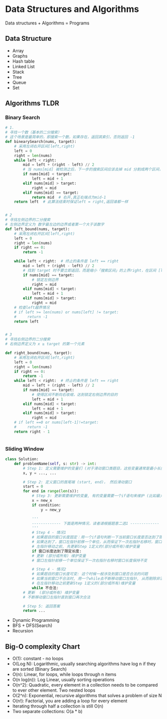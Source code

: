 # Data Structures and Algorithms

Data structures + Algorithms = Programs

## Data Structure

- Array
- Graphs
- Hash table
- Linked List
- Stack
- Tree
- Queue
- Set

## Algorithms TLDR

### Binary Search

```python
# 1.
# 寻找一个数（基本的二分搜索）
# 这个场景是最简单的，即搜索一个数，如果存在，返回其索引，否则返回 -1
def binearySearch(nums, target):
    # 采用左闭右开区间[left,right)
    left = 0
    right = len(nums)
    while left < right:
        mid = left + (right - left) // 2
        # 当 nums[mid] 被检测之后，下一步的搜索区间应该去掉 mid 分割成两个区间，即 [left, mid) 或 [mid + 1, right)
        if nums[mid] < target:
            left = mid + 1
        elif nums[mid] > target:
            right = mid
        elif nums[mid] == target:
            return mid  # 右开,真正右端点为mid-1
    return left  # 此算法结束时保证left = right,返回谁都一样


# 2
# 寻找左侧边界的二分搜索
# 左侧边界定义为 数字最左边的边界或者第一个大于该数字
def left_bound(nums, target):
    # 采用左闭右开区间[left,right)
    left = 0
    right = len(nums)
    if right == 0:
        return -1

    while left < right:  # 终止的条件是 left == right
        mid = left + (right - left) // 2
        # 找到 target 时不要立即返回，而是缩小「搜索区间」的上界right，在区间 [left, mid) 中继续搜索，即不断向左收缩，达到锁定左侧边界的目的
        if nums[mid] == target:
            # 锁定左侧边界
            right = mid
        elif nums[mid] < target:
            left = mid + 1
        elif nums[mid] > target:
            right = mid
    # 检查left越界情况
    # if left >= len(nums) or nums[left] != target:
    #     return -1
    return left


# 3
# 寻找右侧边界的二分搜索
# 右侧边界定义为 x ≥ target 的第一个元素

def right_bound(nums, target):
    # 采用左闭右开区间[left,right)
    left = 0
    right = len(nums)
    if right == 0:
        return -1
    while left < right:  # 终止的条件是 left == right
        mid = left + (right - left) // 2
        if nums[mid] == target:
            # 使得区间不断向右收缩，达到锁定右侧边界的目的
            left = mid + 1
        elif nums[mid] < target:
            left = mid + 1
        elif nums[mid] > target:
            right = mid
    # if left ==0 or nums[left-1]!=target:
    #     return -1
    return right - 1



```

### Sliding Window

```python
class Solution:
    def problemName(self, s: str) -> int:
        # Step 1: 定义需要维护的变量们 (对于滑动窗口类题目，这些变量通常是最小长度，最大长度，或者哈希表)
        x, y = ..., ...

        # Step 2: 定义窗口的首尾端 (start, end)， 然后滑动窗口
        start = 0
        for end in range(len(s)):
            # Step 3: 更新需要维护的变量, 有的变量需要一个if语句来维护 (比如最大最小长度)
            x = new_x
            if condition:
                y = new_y

            '''
            ------------- 下面是两种情况，读者请根据题意二选1 -------------
            '''
            # Step 4 - 情况1
            # 如果题目的窗口长度固定：用一个if语句判断一下当前窗口长度是否达到了限定长度 
            # 如果达到了，窗口左指针前移一个单位，从而保证下一次右指针右移时，窗口长度保持不变, 
            # 左指针移动之前, 先更新Step 1定义的(部分或所有)维护变量 
            if 窗口长度达到了限定长度:
            # 更新 (部分或所有) 维护变量 
            # 窗口左指针前移一个单位保证下一次右指针右移时窗口长度保持不变

            # Step 4 - 情况2
            # 如果题目的窗口长度可变: 这个时候一般涉及到窗口是否合法的问题
            # 如果当前窗口不合法时, 用一个while去不断移动窗口左指针, 从而剔除非法元素直到窗口再次合法
            # 在左指针移动之前更新Step 1定义的(部分或所有)维护变量 
            while 不合法:
        # 更新  (部分或所有) 维护变量 
        # 不断移动窗口左指针直到窗口再次合法

        # Step 5: 返回答案
        return ...
```

- Dynamic Programming
- BFS + DFS(Search)
- Recursion

## Big-O complexity Chart

- O(1): constant - no loops
- O(Log N): Logarithmic, usually searching algorithms have log n if they are sorted (Binary Search)
- O(n): Linear, for loops, while loops through n items
- O(n log(n)): Log Linear, usually sorting operations
- O(n^2): Quadratic, every element in a collection needs to be compared to ever other element. Two nested loops
- O(2^n): Exponential, recursive algorithms that solves a problem of size N
- O(n!): Factorial, you are adding a loop for every element
- Iterating through half a collection is still O(n)
- Two separate collections: O(a * b)

